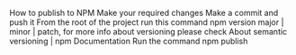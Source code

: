 How to publish to NPM
Make your required changes
Make a commit and push it
From the root of the project run this command npm version major | minor | patch, for more info about versioning please check About semantic versioning | npm Documentation
Run the command npm publish
